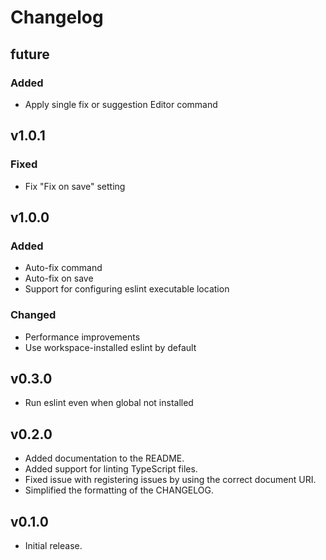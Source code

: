 # Changelog

## future

### Added

-   Apply single fix or suggestion Editor command

## v1.0.1

### Fixed

-   Fix "Fix on save" setting

## v1.0.0

### Added

-   Auto-fix command
-   Auto-fix on save
-   Support for configuring eslint executable location

### Changed

-   Performance improvements
-   Use workspace-installed eslint by default

## v0.3.0

-   Run eslint even when global not installed

## v0.2.0

-   Added documentation to the README.
-   Added support for linting TypeScript files.
-   Fixed issue with registering issues by using the correct document URI.
-   Simplified the formatting of the CHANGELOG.

## v0.1.0

-   Initial release.

